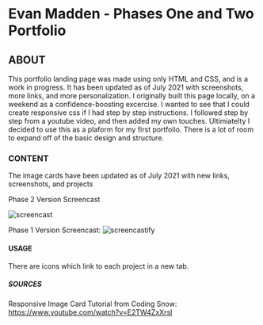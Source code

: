 # Evan Madden - Phases One and Two Portfolio

## ABOUT

This portfolio landing page was made using only HTML and CSS, and is a work in progress. It has been updated as of July 2021 with screenshots, more links, and more personalization. I originally built this page locally, on a weekend as a confidence-boosting excercise. I wanted to see that I could create responsive css if I had step by step instructions. I followed step by step from a youtube video, and then added my own touches. Ultimiatelty I decided to use this as a plaform for my first portfolio.  There is a lot of room to expand off of the basic design and structure. 

### CONTENT

The image cards have been updated as of July 2021 with new links, screenshots, and projects

Phase 2 Version Screencast

![screencast](EBMport1.gif)


Phase 1 Version Screencast:
![screencastify](EBM.gif)

#### USAGE

There are icons which link to each project in a new tab.

##### SOURCES

Responsive Image Card Tutorial from Coding Snow: https://www.youtube.com/watch?v=E2TW4ZxXrsI

